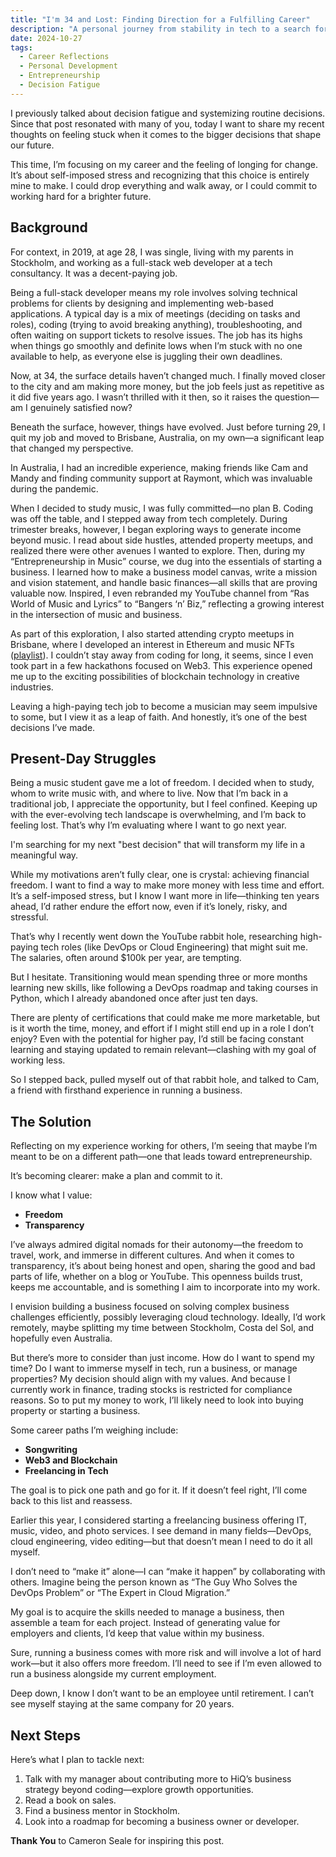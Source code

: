 ```yaml
---
title: "I'm 34 and Lost: Finding Direction for a Fulfilling Career"
description: "A personal journey from stability in tech to a search for purpose, freedom, and fulfillment. Here's how I'm planning my next big career move."
date: 2024-10-27
tags:
  - Career Reflections
  - Personal Development
  - Entrepreneurship
  - Decision Fatigue
---
```


I previously talked about decision fatigue and systemizing routine decisions. Since that post resonated with many of you, today I want to share my recent thoughts on feeling stuck when it comes to the bigger decisions that shape our future.

This time, I’m focusing on my career and the feeling of longing for change. It’s about self-imposed stress and recognizing that this choice is entirely mine to make. I could drop everything and walk away, or I could commit to working hard for a brighter future.

## Background

For context, in 2019, at age 28, I was single, living with my parents in Stockholm, and working as a full-stack web developer at a tech consultancy. It was a decent-paying job.

Being a full-stack developer means my role involves solving technical problems for clients by designing and implementing web-based applications. A typical day is a mix of meetings (deciding on tasks and roles), coding (trying to avoid breaking anything), troubleshooting, and often waiting on support tickets to resolve issues. The job has its highs when things go smoothly and definite lows when I’m stuck with no one available to help, as everyone else is juggling their own deadlines.

Now, at 34, the surface details haven’t changed much. I finally moved closer to the city and am making more money, but the job feels just as repetitive as it did five years ago. I wasn’t thrilled with it then, so it raises the question—am I genuinely satisfied now?

Beneath the surface, however, things have evolved. Just before turning 29, I quit my job and moved to Brisbane, Australia, on my own—a significant leap that changed my perspective.

In Australia, I had an incredible experience, making friends like Cam and Mandy and finding community support at Raymont, which was invaluable during the pandemic.

When I decided to study music, I was fully committed—no plan B. Coding was off the table, and I stepped away from tech completely. During trimester breaks, however, I began exploring ways to generate income beyond music. I read about side hustles, attended property meetups, and realized there were other avenues I wanted to explore. Then, during my “Entrepreneurship in Music” course, we dug into the essentials of starting a business. I learned how to make a business model canvas, write a mission and vision statement, and handle basic finances—all skills that are proving valuable now. Inspired, I even rebranded my YouTube channel from “Ras World of Music and Lyrics” to “Bangers ‘n’ Biz,” reflecting a growing interest in the intersection of music and business.

As part of this exploration, I also started attending crypto meetups in Brisbane, where I developed an interest in Ethereum and music NFTs ([playlist](https://open.spotify.com/playlist/1yfodJjiskntg9vciGC2p9?si=e6RDzm8fQSWbL5fQjysodg)). I couldn’t stay away from coding for long, it seems, since I even took part in a few hackathons focused on Web3. This experience opened me up to the exciting possibilities of blockchain technology in creative industries.

Leaving a high-paying tech job to become a musician may seem impulsive to some, but I view it as a leap of faith. And honestly, it’s one of the best decisions I’ve made.

## Present-Day Struggles

Being a music student gave me a lot of freedom. I decided when to study, whom to write music with, and where to live. Now that I’m back in a traditional job, I appreciate the opportunity, but I feel confined. Keeping up with the ever-evolving tech landscape is overwhelming, and I’m back to feeling lost. That’s why I’m evaluating where I want to go next year.

I'm searching for my next "best decision" that will transform my life in a meaningful way.

While my motivations aren’t fully clear, one is crystal: achieving financial freedom. I want to find a way to make more money with less time and effort. It’s a self-imposed stress, but I know I want more in life—thinking ten years ahead, I’d rather endure the effort now, even if it’s lonely, risky, and stressful.

That’s why I recently went down the YouTube rabbit hole, researching high-paying tech roles (like DevOps or Cloud Engineering) that might suit me. The salaries, often around $100k per year, are tempting.

But I hesitate. Transitioning would mean spending three or more months learning new skills, like following a DevOps roadmap and taking courses in Python, which I already abandoned once after just ten days.

There are plenty of certifications that could make me more marketable, but is it worth the time, money, and effort if I might still end up in a role I don’t enjoy? Even with the potential for higher pay, I’d still be facing constant learning and staying updated to remain relevant—clashing with my goal of working less.

So I stepped back, pulled myself out of that rabbit hole, and talked to Cam, a friend with firsthand experience in running a business.

## The Solution

Reflecting on my experience working for others, I’m seeing that maybe I’m meant to be on a different path—one that leads toward entrepreneurship.

It’s becoming clearer: make a plan and commit to it.

I know what I value:
- **Freedom**
- **Transparency**

I’ve always admired digital nomads for their autonomy—the freedom to travel, work, and immerse in different cultures. And when it comes to transparency, it’s about being honest and open, sharing the good and bad parts of life, whether on a blog or YouTube. This openness builds trust, keeps me accountable, and is something I aim to incorporate into my work.

I envision building a business focused on solving complex business challenges efficiently, possibly leveraging cloud technology. Ideally, I’d work remotely, maybe splitting my time between Stockholm, Costa del Sol, and hopefully even Australia.

But there’s more to consider than just income. How do I want to spend my time? Do I want to immerse myself in tech, run a business, or manage properties? My decision should align with my values. And because I currently work in finance, trading stocks is restricted for compliance reasons. So to put my money to work, I’ll likely need to look into buying property or starting a business.

Some career paths I’m weighing include:
- **Songwriting**
- **Web3 and Blockchain**
- **Freelancing in Tech**

The goal is to pick one path and go for it. If it doesn’t feel right, I’ll come back to this list and reassess.

Earlier this year, I considered starting a freelancing business offering IT, music, video, and photo services. I see demand in many fields—DevOps, cloud engineering, video editing—but that doesn’t mean I need to do it all myself.

I don’t need to “make it” alone—I can “make it happen” by collaborating with others. Imagine being the person known as “The Guy Who Solves the DevOps Problem” or “The Expert in Cloud Migration.”

My goal is to acquire the skills needed to manage a business, then assemble a team for each project. Instead of generating value for employers and clients, I’d keep that value within my business.

Sure, running a business comes with more risk and will involve a lot of hard work—but it also offers more freedom. I’ll need to see if I’m even allowed to run a business alongside my current employment.

Deep down, I know I don’t want to be an employee until retirement. I can’t see myself staying at the same company for 20 years.

## Next Steps

Here’s what I plan to tackle next:

1. Talk with my manager about contributing more to HiQ’s business strategy beyond coding—explore growth opportunities.
2. Read a book on sales.
3. Find a business mentor in Stockholm.
4. Look into a roadmap for becoming a business owner or developer.

**Thank You** to Cameron Seale for inspiring this post.
